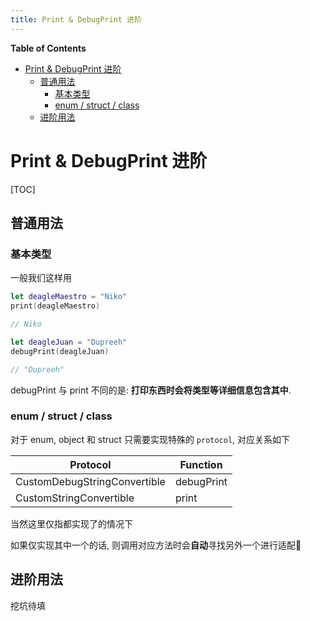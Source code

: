 ```yaml
---
title: Print & DebugPrint 进阶
---
```


<!-- START doctoc generated TOC please keep comment here to allow auto update -->
<!-- DON'T EDIT THIS SECTION, INSTEAD RE-RUN doctoc TO UPDATE -->
**Table of Contents**

- [Print & DebugPrint 进阶](#print--debugprint-%E8%BF%9B%E9%98%B6)
  - [普通用法](#%E6%99%AE%E9%80%9A%E7%94%A8%E6%B3%95)
    - [基本类型](#%E5%9F%BA%E6%9C%AC%E7%B1%BB%E5%9E%8B)
    - [enum / struct / class](#enum--struct--class)
  - [进阶用法](#%E8%BF%9B%E9%98%B6%E7%94%A8%E6%B3%95)

<!-- END doctoc generated TOC please keep comment here to allow auto update -->



# Print & DebugPrint 进阶

[TOC]

## 普通用法

### 基本类型

一般我们这样用

```swift
let deagleMaestro = "Niko"
print(deagleMaestro)

// Niko

let deagleJuan = "Dupreeh"
debugPrint(deagleJuan)

// "Dupreeh"
```

debugPrint 与 print 不同的是: **打印东西时会将类型等详细信息包含其中**.

### enum / struct / class

对于 enum, object 和 struct 只需要实现特殊的 `protocol`, 对应关系如下

| Protocol                     | Function   |
| ---------------------------- | ---------- |
| CustomDebugStringConvertible | debugPrint |
| CustomStringConvertible      | print      |

当然这里仅指都实现了的情况下

如果仅实现其中一个的话, 则调用对应方法时会**自动**寻找另外一个进行适配🤪

## 进阶用法

挖坑待填
